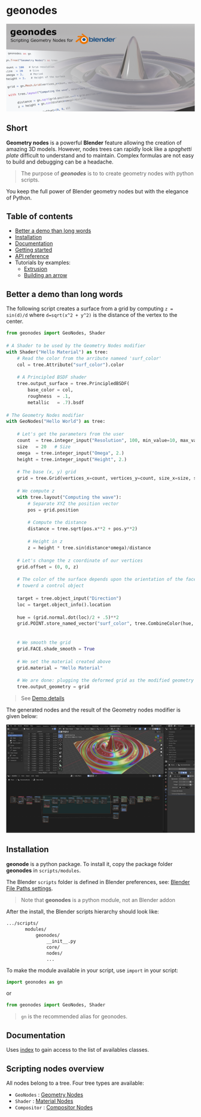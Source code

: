 # geonodes

![Scripting Geometry Nodes for Blender](docs/images/geonodes.png)

## Short

**Geometry nodes** is a powerful **Blender** feature allowing the creation of amazing 3D models.
However, nodes trees can rapidly look like a _spaghetti plate_ difficult to understand and to maintain.
Complex formulas are not easy to build and debugging can be a headache.<br>
 
> The purpose of **_geonodes_** is to to create geometry nodes with python scripts.<br>
 
You keep the full power of Blender geometry nodes but with the elegance of Python.

## Table of contents

- [Better a demo than long words](#better-a-demo-than-long-words)
- [Installation](#installation)
- [Documentation](#documentation)
- [Getting started](docs/getting_started.md)
- [API reference](docs/index.md)
- Tutorials by examples:
  - [Extrusion](docs/ex_extrusion.md)
  - [Building an arrow](docs/arrow.md)
    
## Better a demo than long words

The following script creates a surface from a grid by computing
`z = sin(d)/d` where `d=sqrt(x^2 + y^2)` is the distance of the vertex to the center.

```python
from geonodes import GeoNodes, Shader

# A Shader to be used by the Geometry Nodes modifier
with Shader("Hello Material") as tree:
    # Read the color from the arribute nameed 'surf_color'
    col = tree.Attribute("surf_color").color
    
    # A Principled BSDF shader 
    tree.output_surface = tree.PrincipledBSDF(
        base_color = col,
        roughness  = .1,
        metallic   = .7).bsdf
        
# The Geometry Nodes modifier
with GeoNodes("Hello World") as tree:
    
    # Let's get the parameters from the user
    count  = tree.integer_input("Resolution", 100, min_value=10, max_value=300)
    size   = 20   # Size
    omega  = tree.integer_input("Omega", 2.)
    height = tree.integer_input("Height", 2.)
    
    # The base (x, y) grid
    grid = tree.Grid(vertices_x=count, vertices_y=count, size_x=size, size_y=size).mesh
    
    # We compute z
    with tree.layout("Computing the wave"):
        # Separate XYZ the position vector 
        pos = grid.position
        
        # Compute the distance
        distance = tree.sqrt(pos.x**2 + pos.y**2)
        
        # Height in z
        z = height * tree.sin(distance*omega)/distance
        
    # Let's change the z coordinate of our vertices
    grid.offset = (0, 0, z)
    
    # The color of the surface depends upon the orientation of the faces
    # towerd a control object
    
    target = tree.object_input("Direction")
    loc = target.object_info().location
    
    hue = (grid.normal.dot(loc)/2 + .5)**2
    grid.POINT.store_named_vector("surf_color", tree.CombineColor(hue, .9, .7, mode='HSV'))
    
    
    # We smooth the grid
    grid.FACE.shade_smooth = True
    
    # We set the material created above
    grid.material = "Hello Material"
    
    # We are done: plugging the deformed grid as the modified geometry
    tree.output_geometry = grid        
```

> See [Demo details](docs/demo_1.md)

The generated nodes and the result of the Geometry nodes modifier is given below:

<img src="docs/images/hello_world_blender.png" width="600" class="center">

## Installation

**geonode** is a python package. To install it, copy the package folder **geonodes** in `scripts/modules`.

The Blender `scripts` folder is defined in Blender preferences, see: [Blender File Paths settings](https://docs.blender.org/manual/en/latest/editors/preferences/file_paths.html).

> Note that **geonodes** is a python module, not an Blender addon

After the install, the Blender scripts hierarchy should look like:
```
.../scripts/
       modules/
           geonodes/
               __init__.py
               core/
               nodes/
               ...
```

To make the module available in your script, use `import` in your script:

```python
import geonodes as gn
```

or

``` python
from geonodes import GeoNodes, Shader
```

> `gn` is the recommended alias for geonodes.

## Documentation

Uses [index](docs/index.md) to gain access to the list of availables classes.

## Scripting nodes overview

All nodes belong to a tree. Four tree types are available:
- `GeoNodes` : [Geometry Nodes](docs/GeoNodes/GeoNodesTree.md)
- `Shader` : [Material Nodes](docs/Shader/ShaderTree.md)
- `Compositor` : [Compositor Nodes](docs/Compositor/CompositorTree.md)

